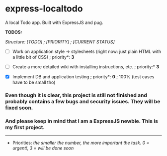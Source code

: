 # express-localtodo
A local Todo app. Built with ExpressJS and pug.

**TODOS:**

*Structure: [TODO] ; [PRIORITY] ; [CURRENT STATUS]*

- [ ] Work on application style -> stylesheets (right now: just plain HTML with a little bit of CSS) ; priority*: **3**
- [ ] Create a more detailed wiki with installing instructions, etc. 
; priority:* **3**

- [x] Implement DB and application testing ; priority*: **0** ; 100% (test cases have to be small tho)


### Even though it is clear, this project is still not finished and probably contains a few bugs and security issues. They will be fixed soon.

### And please keep in mind that I am a ExpressJS newbie. This is my first project.


---
* Priorities:
*the smaller the number, the more important the task. 0 = urgent!, 3 = will be done soon*

